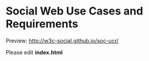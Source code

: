 # Social Web Use Cases and Requirements

Preview: http://w3c-social.github.io/soc-ucr/

Please edit **index.html**
